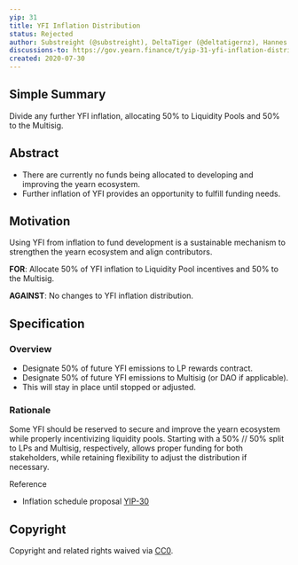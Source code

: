 ```yaml
---
yip: 31
title: YFI Inflation Distribution
status: Rejected
author: Substreight (@substreight), DeltaTiger (@deltatigernz), Hannes Graah (@Graadient), Daryl Lau (@Daryllautk)
discussions-to: https://gov.yearn.finance/t/yip-31-yfi-inflation-distribution/1445
created: 2020-07-30
---
```


## Simple Summary
Divide any further YFI inflation, allocating 50% to Liquidity Pools and 50% to the Multisig.

## Abstract
* There are currently no funds being allocated to developing and improving the yearn ecosystem.
* Further inflation of YFI provides an opportunity to fulfill funding needs.

## Motivation
Using YFI from inflation to fund development is a sustainable mechanism to strengthen the yearn ecosystem and align contributors.

**FOR**: Allocate 50% of YFI inflation to Liquidity Pool incentives and 50% to the Multisig.

**AGAINST**: No changes to YFI inflation distribution.

## Specification

### Overview
* Designate 50% of future YFI emissions to LP rewards contract.
* Designate 50% of future YFI emissions to Multisig (or DAO if applicable).
* This will stay in place until stopped or adjusted.

### Rationale

Some YFI should be reserved to secure and improve the yearn ecosystem while properly incentivizing liquidity pools. Starting with a 50% // 50% split to LPs and Multisig, respectively, allows proper funding for both stakeholders, while retaining flexibility to adjust the distribution if necessary.

Reference
* Inflation schedule proposal [YIP-30](https://github.com/iearn-finance/YIPS/blob/master/YIPS/yip-30.md)

## Copyright
Copyright and related rights waived via [CC0](https://creativecommons.org/publicdomain/zero/1.0/).
